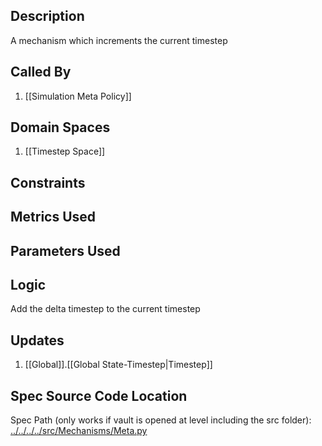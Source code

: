 ## Description

A mechanism which increments the current timestep
## Called By
1. [[Simulation Meta Policy]]
## Domain Spaces
1. [[Timestep Space]]
## Constraints
## Metrics Used

## Parameters Used

## Logic
Add the delta timestep to the current timestep

## Updates

1. [[Global]].[[Global State-Timestep|Timestep]]

## Spec Source Code Location

Spec Path (only works if vault is opened at level including the src folder): [../../../../src/Mechanisms/Meta.py](../../../../src/Mechanisms/Meta.py)

